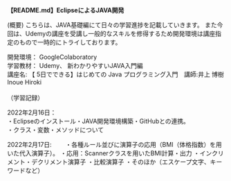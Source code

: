 **【README.md】EclipseによるJAVA開発**
 
 (概要) こちらは、JAVA基礎編にて日々の学習進捗を記載していきます。 また今回は、Udemyの講座を受講し一般的なスキルを修得するため開発環境は講座指定のもので一時的にトライしております。　　

開発環境： GoogleColaboratory<br/> 
学習教材： Udemy、 新わかりやすいJAVA入門編<br/>
講座名: 【 5日でできる】はじめての Java プログラミング入門　講師:井上 博樹 Inoue Hiroki<br/>
<br/>
（学習記録）　　

2022年2月16日：<br/>
・Eclipseのインストール・JAVA開発環境構築・GitHubとの連携。<br/>
・クラス・変数・メソッドについて<br/>

2022年2月17日:　　
・各種ルール並びに演算子の応用（BMI（体格指数）を用いた代入演算子）。
・応用：Scannerクラスを用いたBMI計算・出力
・インクリメント・デクリメント演算子
・比較演算子
・そのほか（エスケープ文字、キーワードなど）
